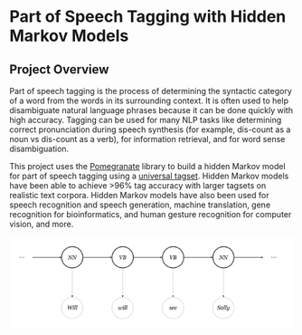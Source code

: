 # Part of Speech Tagging with Hidden Markov Models
 
## Project Overview

Part of speech tagging is the process of determining the syntactic category of a word from the words in its surrounding context. It is often used to help disambiguate natural language phrases because it can be done quickly with high accuracy. Tagging can be used for many NLP tasks like determining correct pronunciation during speech synthesis (for example, dis-count as a noun vs dis-count as a verb), for information retrieval, and for word sense disambiguation.

This project uses the [Pomegranate](https://github.com/jmschrei/pomegranate) library to build a hidden Markov model for part of speech tagging using a [universal tagset](http://www.petrovi.de/data/universal.pdf). Hidden Markov models have been able to achieve >96% tag accuracy with larger tagsets on realistic text corpora. Hidden Markov models have also been used for speech recognition and speech generation, machine translation, gene recognition for bioinformatics, and human gesture recognition for computer vision, and more.

<p align="center">
  <img src="./_post-hmm.png"/>
</p>
